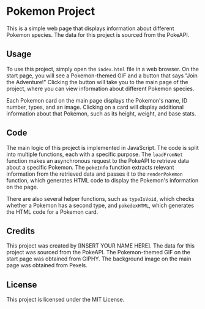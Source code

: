 # Pokemon Project

This is a simple web page that displays information about different Pokemon species. The data for this project is sourced from the PokeAPI.

## Usage

To use this project, simply open the `index.html` file in a web browser. On the start page, you will see a Pokemon-themed GIF and a button that says "Join the Adventure!" Clicking the button will take you to the main page of the project, where you can view information about different Pokemon species.

Each Pokemon card on the main page displays the Pokemon's name, ID number, types, and an image. Clicking on a card will display additional information about that Pokemon, such as its height, weight, and base stats.

## Code

The main logic of this project is implemented in JavaScript. The code is split into multiple functions, each with a specific purpose. The `loadFromNet` function makes an asynchronous request to the PokeAPI to retrieve data about a specific Pokemon. The `pokeInfo` function extracts relevant information from the retrieved data and passes it to the `renderPokemon` function, which generates HTML code to display the Pokemon's information on the page.

There are also several helper functions, such as `typeIsVoid`, which checks whether a Pokemon has a second type, and `pokedexHTML`, which generates the HTML code for a Pokemon card.

## Credits

This project was created by [INSERT YOUR NAME HERE]. The data for this project was sourced from the PokeAPI. The Pokemon-themed GIF on the start page was obtained from GIPHY. The background image on the main page was obtained from Pexels.

## License

This project is licensed under the MIT License.
